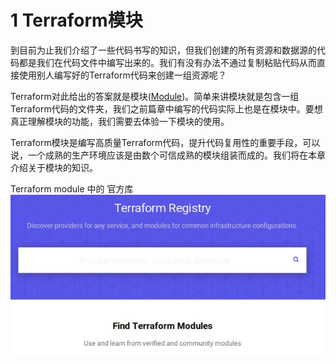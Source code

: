 
# 1 Terraform模块

到目前为止我们介绍了一些代码书写的知识，但我们创建的所有资源和数据源的代码都是我们在代码文件中编写出来的。我们有没有办法不通过复制粘贴代码从而直接使用别人编写好的Terraform代码来创建一组资源呢？

Terraform对此给出的答案就是模块([Module](https://www.terraform.io/docs/modules/index.html))。简单来讲模块就是包含一组Terraform代码的文件夹，我们之前篇章中编写的代码实际上也是在模块中。要想真正理解模块的功能，我们需要去体验一下模块的使用。

Terraform模块是编写高质量Terraform代码，提升代码复用性的重要手段，可以说，一个成熟的生产环境应该是由数个可信成熟的模块组装而成的。我们将在本章介绍关于模块的知识。



Terraform module 中的 官方库
![](image/Pasted%20image%2020231118143702.png)

